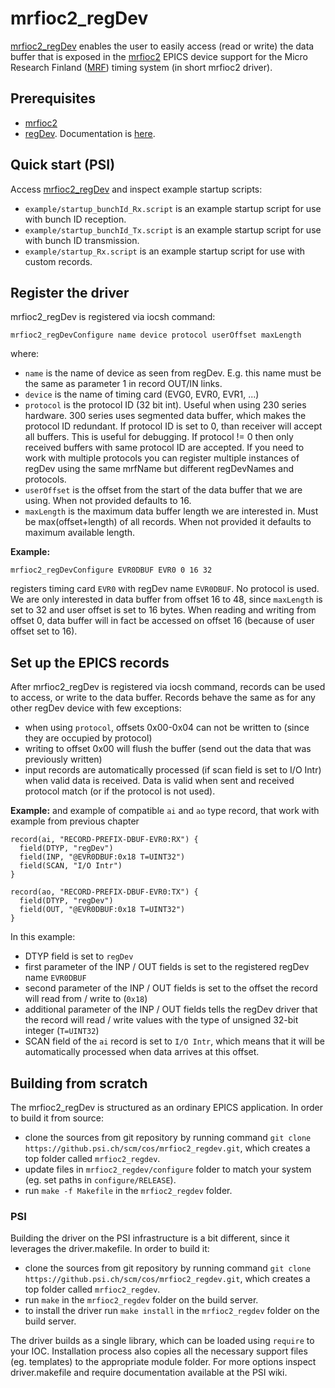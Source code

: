# mrfioc2_regDev
[mrfioc2_regDev](https://github.psi.ch/projects/ED/repos/mrfioc2_regdev/browse) enables the user to easily access (read or write) the data buffer that is exposed in the [mrfioc2](https://github.psi.ch/projects/ED/repos/mrfioc2/browse) EPICS device support for the Micro Research Finland ([MRF](http://www.mrf.fi/)) timing system (in short mrfioc2 driver).



## Prerequisites

- [mrfioc2](https://github.psi.ch/projects/ED/repos/mrfioc2/browse)
- [regDev](https://github.psi.ch/projects/ED/repos/regdev/browse). Documentation is [here](https://controls.web.psi.ch/cgi-bin/twiki/view/Main/RegDev).


## Quick start (PSI)
Access [mrfioc2_regDev](https://github.psi.ch/projects/ED/repos/mrfioc2_regdev/browse) and inspect example startup scripts:

* `example/startup_bunchId_Rx.script` is an example startup script for use with bunch ID reception. 
* `example/startup_bunchId_Tx.script` is an example startup script for use with bunch ID transmission.
* `example/startup_Rx.script` is an example startup script for use with custom records.

## Register the driver

mrfioc2_regDev is registered via iocsh command:

    mrfioc2_regDevConfigure name device protocol userOffset maxLength
where:

* `name` is the name of device as seen from regDev. E.g. this name must be the same as parameter 1 in record OUT/IN links.
* `device` is the name of timing card (EVG0, EVR0, EVR1, ...)
* `protocol` is the protocol ID (32 bit int). Useful when using 230 series hardware. 300 series uses segmented data buffer, which makes the protocol ID redundant. If protocol ID is set to 0, than receiver will accept all buffers. This is useful for debugging. If protocol != 0 then only received buffers with same protocol ID are accepted. If you need to work with multiple protocols you can register multiple instances of regDev using the same mrfName but different regDevNames and protocols.
* `userOffset` is the offset from the start of the data buffer that we are using. When not provided defaults to 16.
* `maxLength` is the  maximum data buffer length we are interested in. Must be max(offset+length) of all records. When not provided it defaults to maximum available length.
 
__Example:__

    mrfioc2_regDevConfigure EVR0DBUF EVR0 0 16 32
registers timing card `EVR0` with regDev name `EVR0DBUF`. No protocol is used. We are only interested in data buffer from offset 16 to 48, since `maxLength` is set to 32 and user offset is set to 16 bytes. When reading and writing from offset 0, data buffer will in fact be accessed on offset 16 (because of user offset set to 16).


## Set up the EPICS records
After mrfioc2_regDev is registered via iocsh command, records can be used to access, or write to the data buffer. Records behave the same as for any other regDev device with few exceptions:

* when using `protocol`, offsets 0x00-0x04 can not be written to (since they are occupied by protocol)
* writing to offset 0x00 will flush the buffer (send out the data that was previously written)
* input records are automatically processed (if scan field is set to I/O Intr) when valid data is received. Data is valid when sent and received protocol match (or if the protocol is not used).

__Example:__ and example of compatible `ai` and `ao` type record, that work with example from previous chapter

    record(ai, "RECORD-PREFIX-DBUF-EVR0:RX") {
      field(DTYP, "regDev")
      field(INP, "@EVR0DBUF:0x18 T=UINT32")
      field(SCAN, "I/O Intr")
    }

    record(ao, "RECORD-PREFIX-DBUF-EVR0:TX") {
      field(DTYP, "regDev")
      field(OUT, "@EVR0DBUF:0x18 T=UINT32")
    }

In this example:

* DTYP field is set to `regDev`
* first parameter of the INP / OUT fields is set to the registered regDev name `EVR0DBUF`
* second parameter of the INP / OUT fields is set to the offset the record will read from / write to (`0x18`)
* additional parameter of the INP / OUT fields tells the regDev driver that the record will read / write values with the type of unsigned 32-bit integer (`T=UINT32`)
* SCAN field of the `ai` record is set to `I/O Intr`, which means that it will be automatically processed when data arrives at this offset.

## Building from scratch

The mrfioc2_regDev is structured as an ordinary EPICS application. In order to build it from source:

* clone the sources from git repository by running command `git clone https://github.psi.ch/scm/cos/mrfioc2_regdev.git`, which creates a top folder called `mrfioc2_regdev`.
* update files in `mrfioc2_regdev/configure` folder to match your system (eg. set paths in `configure/RELEASE`).
* run `make -f Makefile` in the `mrfioc2_regdev` folder.

### PSI
Building the driver on the PSI infrastructure is a bit different, since it leverages the driver.makefile. In order to build it:

* clone the sources from git repository by running command `git clone https://github.psi.ch/scm/cos/mrfioc2_regdev.git`, which creates a top folder called `mrfioc2_regdev`.
* run `make` in the `mrfioc2_regdev` folder on the build server.
* to install the driver run `make install` in the `mrfioc2_regdev` folder on the build server.

The driver builds as a single library, which can be loaded using `require` to your IOC. Installation process also copies all the necessary support files (eg. templates) to the appropriate module folder. For more options inspect driver.makefile and require documentation available at the PSI wiki.
